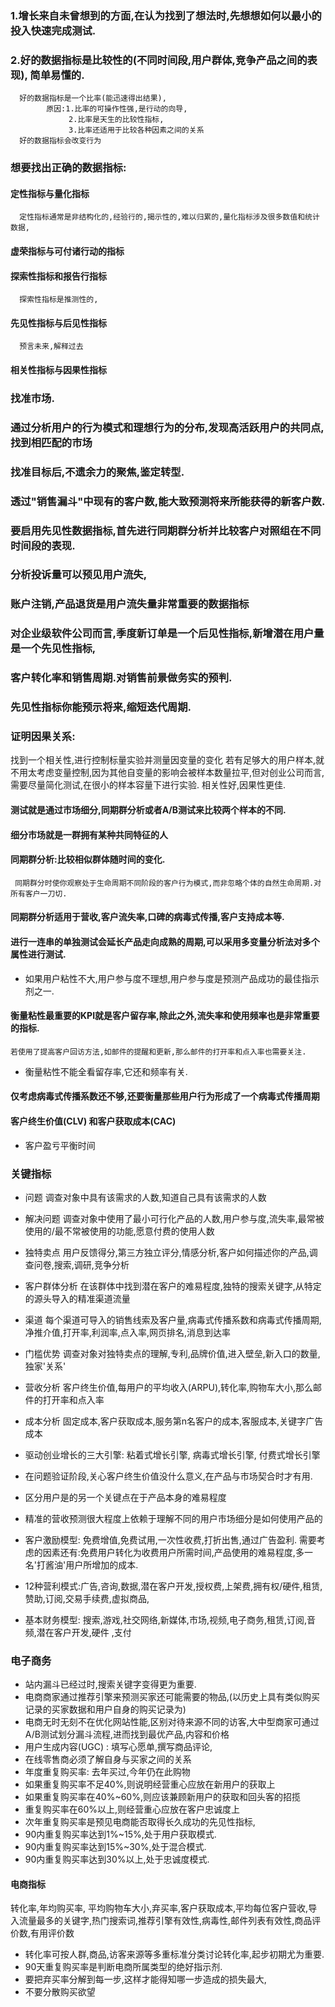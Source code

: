 ### 1.增长来自未曾想到的方面,在认为找到了想法时,先想想如何以最小的投入快速完成测试.
### 2.好的数据指标是比较性的(不同时间段,用户群体,竞争产品之间的表现),  简单易懂的.  
      好的数据指标是一个比率(能迅速得出结果),
            原因:1.比率的可操作性强,是行动的向导,
                 2.比率是天生的比较性指标,
                 3.比率还适用于比较各种因素之间的关系
      好的数据指标会改变行为
### 想要找出正确的数据指标:
#### 定性指标与量化指标
      定性指标通常是非结构化的,经验行的,揭示性的,难以归累的,量化指标涉及很多数值和统计数据,
#### 虚荣指标与可付诸行动的指标
#### 探索性指标和报告行指标
      探索性指标是推测性的,
#### 先见性指标与后见性指标
      预言未来,解释过去
#### 相关性指标与因果性指标


### 找准市场.  
### 通过分析用户的行为模式和理想行为的分布,发现高活跃用户的共同点,找到相匹配的市场
### 找准目标后,不遗余力的聚焦,鉴定转型.

### 透过"销售漏斗"中现有的客户数,能大致预测将来所能获得的新客户数.
### 要启用先见性数据指标,首先进行同期群分析并比较客户对照组在不同时间段的表现.
### 分析投诉量可以预见用户流失,
### 账户注销,产品退货是用户流失量非常重要的数据指标
### 对企业级软件公司而言,季度新订单是一个后见性指标,新增潜在用户量是一个先见性指标,
###  客户转化率和销售周期.对销售前景做务实的预判.
### 先见性指标你能预示将来,缩短迭代周期.
### 证明因果关系:
  找到一个相关性,进行控制标量实验并测量因变量的变化
  若有足够大的用户样本,就不用太考虑变量控制,因为其他自变量的影响会被样本数量拉平,但对创业公司而言,需要尽量简化测试,在很小的样本容量下进行实验.
  相关性好,因果性更佳.

#### 测试就是通过市场细分,同期群分析或者A/B测试来比较两个样本的不同.  
#### 细分市场就是一群拥有某种共同特征的人  
#### 同期群分析:比较相似群体随时间的变化.  
     同期群分时使你观察处于生命周期不同阶段的客户行为模式,而非忽略个体的自然生命周期.对所有客户一刀切.
#### 同期群分析适用于营收,客户流失率,口碑的病毒式传播,客户支持成本等.
#### 进行一连串的单独测试会延长产品走向成熟的周期,可以采用多变量分析法对多个属性进行测试.
- 如果用户粘性不大,用户参与度不理想,用户参与度是预测产品成功的最佳指示剂之一.
#### 衡量粘性最重要的KPI就是客户留存率,除此之外,流失率和使用频率也是非常重要的指标.
    若使用了提高客户回访方法,如邮件的提醒和更新,那么邮件的打开率和点入率也需要关注.
- 衡量粘性不能全看留存率,它还和频率有关.
#### 仅考虑病毒式传播系数还不够,还要衡量那些用户行为形成了一个病毒式传播周期

#### 客户终生价值(CLV) 和客户获取成本(CAC)
- 客户盈亏平衡时间
### 关键指标

- 问题             调查对象中具有该需求的人数,知道自己具有该需求的人数
- 解决问题          调查对象中使用了最小可行化产品的人数,用户参与度,流失率,最常被使用的/最不常被使用的功能,愿意付费的使用人数
- 独特卖点          用户反馈得分,第三方独立评分,情感分析,客户如何描述你的产品,调查问卷,搜索,调研,竞争分析
- 客户群体分析      在该群体中找到潜在客户的难易程度,独特的搜索关键字,从特定的源头导入的精准渠道流量
- 渠道              每个渠道可导入的销售线索及客户量,病毒式传播系数和病毒式传播周期,净推介值,打开率,利润率,点入率,网页排名,消息到达率  
- 门槛优势          调查对象对独特卖点的理解,专利,品牌价值,进入壁垒,新入口的数量,独家'关系'
- 营收分析          客户终生价值,每用户的平均收入(ARPU),转化率,购物车大小,那么邮件的打开率和点入率
- 成本分析          固定成本,客户获取成本,服务第n名客户的成本,客服成本,关键字广告成本


- 驱动创业增长的三大引擎: 粘着式增长引擎, 病毒式增长引擎, 付费式增长引擎
- 在问题验证阶段,关心客户终生价值没什么意义,在产品与市场契合时才有用.
- 区分用户是的另一个关键点在于产品本身的难易程度
- 精准的营收预测很大程度上依赖于理解不同的用户市场细分是如何使用产品的
- 客户激励模型: 免费增值,免费试用,一次性收费,打折出售,通过广告盈利.  需要考虑的因素还有:免费用户转化为收费用户所需时间,产品使用的难易程度,多一名'打酱油'用户所增加的成本.
- 12种营利模式:广告,咨询,数据,潜在客户开发,授权费,上架费,拥有权/硬件,租赁,赞助,订阅,交易手续费,虚拟商品,
- 基本财务模型: 搜索,游戏,社交网络,新媒体,市场,视频,电子商务,租赁,订阅,音频,潜在客户开发,硬件 ,支付


### 电子商务

- 站内漏斗已经过时,搜索关键字变得更为重要.
- 电商商家通过推荐引擎来预测买家还可能需要的物品,(以历史上具有类似购买记录的买家数据和用户自身的购买记录为)
- 电商无时无刻不在优化网站性能,区别对待来源不同的访客,大中型商家可通过A/B测试划分漏斗流程,进而找到最优产品,内容和价格
- 用户生成内容(UGC) : 填写心愿单,撰写商品评论,
- 在线零售商必须了解自身与买家之间的关系
- 年度重复购买率: 去年买过,今年仍在此购物
- 如果重复购买率不足40%,则说明经营重心应放在新用户的获取上
- 如果重复购买率在40%~60%,则应该兼顾新用户的获取和回头客的招揽
- 重复购买率在60%以上,则经营重心应放在客户忠诚度上
- 次年重复购买率是预见电商能否取得长久成功的先见性指标,
- 90内重复购买率达到1%~15%,处于用户获取模式.
- 90内重复购买率达到15%~30%,处于混合模式.
- 90内重复购买率达到30%以上,处于忠诚度模式.

#### 电商指标
  转化率,年均购买率, 平均购物车大小,弃买率,客户获取成本,平均每位客户营收,导入流量最多的关键字,热门搜索词,推荐引擎有效性,病毒性,邮件列表有效性,商品评价数,有用评价数

- 转化率可按人群,商品,访客来源等多重标准分类讨论转化率,起步初期尤为重要.
- 90天重复购买率是判断电商所属类型的绝好指示剂.
- 要把弃买率分解到每一步,这样才能得知哪一步造成的损失最大,
- 不要分散购买欲望
